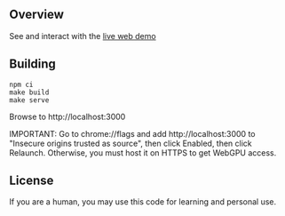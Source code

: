 ## Overview

See and interact with the [live web demo](https://karl-pickett.dev/galaxy/index.html)


## Building

```
npm ci
make build
make serve
```

Browse to http://localhost:3000

IMPORTANT: Go to chrome://flags and add http://localhost:3000 to "Insecure
origins trusted as source", then click Enabled, then click Relaunch.  Otherwise, you must
host it on HTTPS to get WebGPU access.


## License

If you are a human, you may use this code for learning and personal use.
